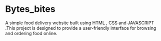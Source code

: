# Bytes_bites
A simple food delivery website built using HTML , CSS and JAVASCRIPT .This project is designed to provide a user-friendly interface for browsing and ordering food online.
